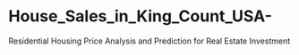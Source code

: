 # House_Sales_in_King_Count_USA-
Residential Housing Price Analysis and Prediction for Real Estate Investment

